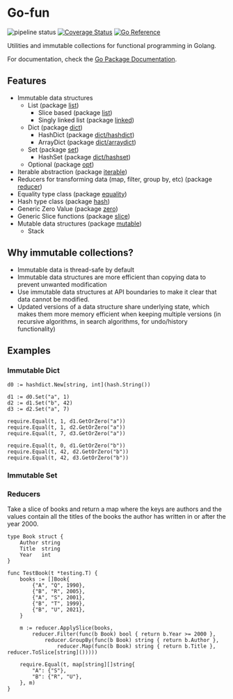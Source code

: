 # Go-fun

![pipeline status](https://github.com/peterzeller/go-fun/actions/workflows/go.yml/badge.svg) [![Coverage Status](https://coveralls.io/repos/github/peterzeller/go-fun/badge.svg)](https://coveralls.io/github/peterzeller/go-fun) [![Go Reference](https://pkg.go.dev/badge/github.com/peterzeller/go-fun.svg)](https://pkg.go.dev/github.com/peterzeller/go-fun)

Utilities and immutable collections for functional programming in Golang.

For documentation, check the [Go Package Documentation](https://pkg.go.dev/github.com/peterzeller/go-fun).

## Features

- Immutable data structures
    - List (package [list](./list))
      - Slice based (package [list](./list/list))
      - Singly linked list (package [linked](./list/linked))
    - Dict (package [dict](./dict))
        - HashDict (package [dict/hashdict](./dict/hashdict))
        - ArrayDict (package [dict/arraydict](./dict/arraydict))
    - Set (package [set](./set))
        - HashSet (package [dict/hashset](./dict/hashset))
    - Optional (package [opt](./opt))
- Iterable abstraction (package [iterable](./iterable))
- Reducers for transforming data (map, filter, group by, etc) (package [reducer](./reducer))
- Equality type class (package [equality](./equality))
- Hash type class (package [hash](./hash))
- Generic Zero Value (package [zero](./zero))
- Generic Slice functions (package [slice](./slice))
- Mutable data structures (package [mutable](./mutable))
    - Stack 

## Why immutable collections?

- Immutable data is thread-safe by default
- Immutable data structures are more efficient than copying data to prevent unwanted modification
- Use immutable data structures at API boundaries to make it clear that data cannot be modified.
- Updated versions of a data structure share underlying state, which makes them more memory efficient when keeping multiple versions (in recursive algorithms, in search algorithms, for undo/history functionality)


## Examples

### Immutable Dict

	d0 := hashdict.New[string, int](hash.String())

	d1 := d0.Set("a", 1)
	d2 := d1.Set("b", 42)
	d3 := d2.Set("a", 7)

	require.Equal(t, 1, d1.GetOrZero("a"))
	require.Equal(t, 1, d2.GetOrZero("a"))
	require.Equal(t, 7, d3.GetOrZero("a"))

	require.Equal(t, 0, d1.GetOrZero("b"))
	require.Equal(t, 42, d2.GetOrZero("b"))
	require.Equal(t, 42, d3.GetOrZero("b"))


### Immutable Set


### Reducers

Take a slice of books and return a map where the keys are authors and the values contain all the titles of the books the author has written in or after the year 2000.


```
type Book struct {
	Author string
	Title  string
	Year   int
}

func TestBook(t *testing.T) {
	books := []Book{
		{"A", "Q", 1990},
		{"B", "R", 2005},
		{"A", "S", 2001},
		{"B", "T", 1999},
		{"B", "U", 2021},
	}

	m := reducer.ApplySlice(books,
		reducer.Filter(func(b Book) bool { return b.Year >= 2000 },
			reducer.GroupBy(func(b Book) string { return b.Author },
				reducer.Map(func(b Book) string { return b.Title }, reducer.ToSlice[string]()))))

	require.Equal(t, map[string][]string{
		"A": {"S"},
		"B": {"R", "U"},
	}, m)
}
```
